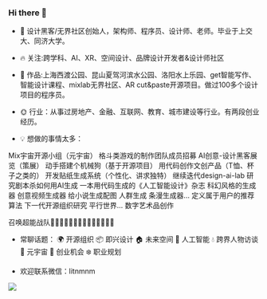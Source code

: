 ### Hi there 👋

- 👨 设计黑客/无界社区创始人，架构师、程序员、设计师、老师。毕业于上交大、同济大学。
- 🔥 关注:跨学科、AI、XR、空间设计、品牌设计开发者&设计师社区

- 🚗 作品:上海西渡公园、昆山夏驾河滨水公园、洛阳水上乐园、get智能写作、智能设计课程、mixlab无界社区、AR cut&paste开源项目。做过100多个设计项目的程序员。

- 🌞 行业：从事过房地产、金融、互联网、教育、城市建设等行业。有两段创业经历。

- 💡 想做的事情太多：

Mix宇宙开源小组（元宇宙）
格斗类游戏的制作团队成员招募
AI创意-设计黑客展览（策展）
动手搭建个机械狗（基于开源项目）
用代码创作文创产品（T恤、杯子之类的）
开发贴纸生成系统（个性化、讲求独特）
继续迭代design-ai-lab
研究剧本杀如何用AI生成
一本用代码生成的《人工智能设计》杂志
科幻风格的生成器
创意视频生成器
给小说生成配图
人群生成
条漫生成器…
定义属于用户的推荐算法
下一代开源组织研究
平行世界…
数字艺术品创作

召唤超能战队👨🏼‍🎤👩🏻👨🏻‍💼👤🦸🏻🧑🏻‍🎤

- 常聊话题：
🌍 开源组织
📦 即兴设计
🏠 未来空间
🤖️ 人工智能
💧 跨界人物访谈
🚗 元宇宙
🚀 创业机会
❄️ 职业规划

- 欢迎联系微信：litnmnm

<img align="left" src="https://github-readme-stats.vercel.app/api?username=shadowcz007&show_icons=true&icon_color=blue&text_color=yellow&bg_color=ffffff&hide_title=false" />
